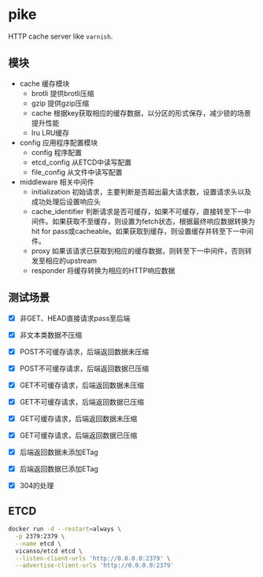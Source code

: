 # pike

HTTP cache server like `varnish`.


## 模块

- cache 缓存模块
  - brotli 提供brotli压缩
  - gzip 提供gzip压缩
  - cache 根据key获取相应的缓存数据，以分区的形式保存，减少锁的场景提升性能
  - lru LRU缓存
- config 应用程序配置模块
  - config 程序配置
  - etcd_config 从ETCD中读写配置
  - file_config 从文件中读写配置
- middleware 相关中间件
  - initialization 初始请求，主要判断是否超出最大请求数，设置请求头以及成功处理后设置响应头
  - cache_identifier 判断请求是否可缓存，如果不可缓存，直接转至下一中间件。如果获取不至缓存，则设置为fetch状态，根据最终响应数据转换为hit for pass或cacheable。如果获取到缓存，则设置缓存并转至下一中间件。
  - proxy 如果该请求已获取到相应的缓存数据，则转至下一中间件，否则转发至相应的upstream
  - responder 将缓存转换为相应的HTTP响应数据

## 测试场景

- [x] 非GET、HEAD直接请求pass至后端
- [x] 非文本类数据不压缩
- [x] POST不可缓存请求，后端返回数据未压缩
- [x] POST不可缓存请求，后端返回数据已压缩
- [x] GET不可缓存请求，后端返回数据未压缩
- [x] GET不可缓存请求，后端返回数据已压缩
- [x] GET可缓存请求，后端返回数据未压缩
- [x] GET可缓存请求，后端返回数据已压缩
- [x] 后端返回数据未添加ETag
- [x] 后端返回数据已添加ETag
- [x] 304的处理


## ETCD

```bash
docker run -d --restart=always \
  -p 2379:2379 \
  --name etcd \
  vicanso/etcd etcd \
  --listen-client-urls 'http://0.0.0.0:2379' \
  --advertise-client-urls 'http://0.0.0.0:2379'
```